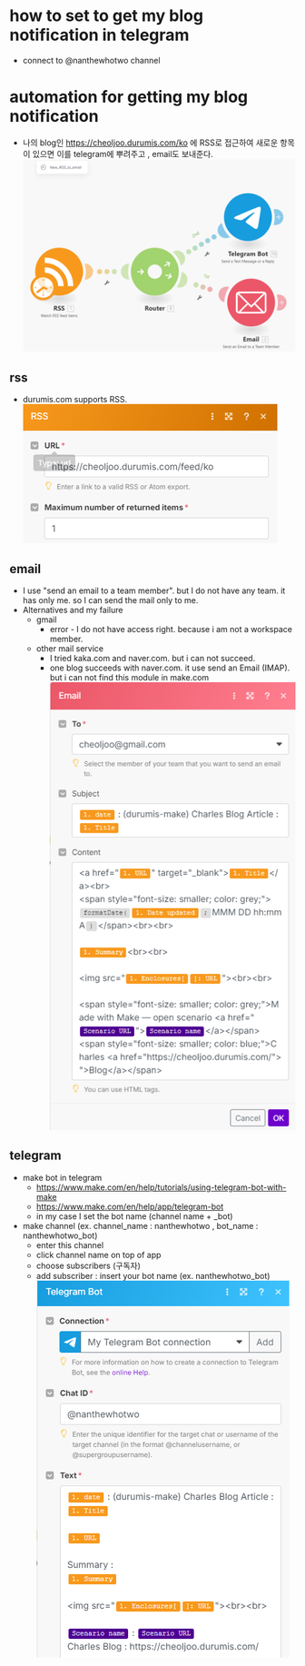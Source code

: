 # how to set to get my blog notification in telegram
- connect to @nanthewhotwo channel

# automation for getting my blog notification
- 나의 blog인 https://cheoljoo.durumis.com/ko 에 RSS로 접근하여 새로운 항목이 있으면 이를 telegram에 뿌려주고 , email도 보내준다.
![rss_to_email : image.png](image.png)

## rss
- durumis.com supports RSS.
![rss : image-2.png](image-2.png)

## email
- I use "send an email to a team member". but I do not have any team.  it has only me. so I can send the mail only to me.
- Alternatives and my failure
  - gmail
    - error - I do not have access right. because i am not a workspace member.
  - other mail service
    - I tried kaka.com and naver.com.  but i can not succeed.
    - one blog succeeds with naver.com.  it use send an Email (IMAP). but i can not find this module in make.com
![email set : image-1.png](image-1.png)

## telegram
- make bot in telegram
  - https://www.make.com/en/help/tutorials/using-telegram-bot-with-make
  - https://www.make.com/en/help/app/telegram-bot
  - in my case I set the bot name (channel name + _bot)
- make channel (ex. channel_name : nanthewhotwo  , bot_name : nanthewhotwo_bot)
  - enter this channel
  - click channel name on top of app
  - choose subscribers (구독자)
  - add subscriber : insert your bot name (ex. nanthewhotwo_bot)
![telegram : image-3.png](image-3.png)

